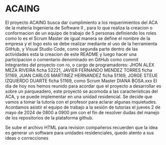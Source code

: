 # ACAING
El proyecto ACAING busca dar cumplimiento a los requerimientos del ACA  de la materia Ingenieria de Software II , para lo que realiza la creacion o conformacion de un equipo de trabajo de 5 personas definiendo los roles como lo es el Scrum Master de igual manera se define el nombre de la empresa y el logo esto se debe realizar mediante el uso de la herramienta GitHub, y Visual Studio Code, como segunda parte dentro de las actividades esta la creacion de este README y luego hacer una participacion o comentario denominado en GitHub como commit
Integrantes del proyecto con ro, o cargo de programadores: JHON ALEX MEZA RIVEIRA ficha 52221, JAVIER FERNANDO MENDEZ TORRES ficha 51169, JUAN CARLOS MARTINEZ HERNANDEZ ficha 51169, JORGE STEUE IZQUIERDO DUARTE 
ficha 51169, como Scrum Master DIANA BOSA.xxx
El día de hoy nos hemos reunido para acordar que el proyecto a desarrollar es sobre un parqueadero, este  proyectó se acomoda a las características del ACA, y se puede implementar en una unidad residencial. Se decide que vamos a tomar la tutoría con el profesor para aclarar algunas inquietudes.
Acordamos asistir el equipo de trabajo a la sesión de tutorias el jueves 2 de mayo de 2024 de 0800 a 0900 pm con el fin de resolver dudas del manejo de los repositorios de la plataforma github.

Se sube el archivo HTML para revision compañeros recuerden que la idea es generar un software para unidades residenciales, quedo atento a sus ideas o correcciones 
